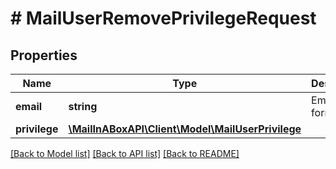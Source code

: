 # # MailUserRemovePrivilegeRequest

## Properties

Name | Type | Description | Notes
------------ | ------------- | ------------- | -------------
**email** | **string** | Email format. | 
**privilege** | [**\MailInABoxAPI\Client\Model\MailUserPrivilege**](MailUserPrivilege.md) |  | 

[[Back to Model list]](../../README.md#documentation-for-models) [[Back to API list]](../../README.md#documentation-for-api-endpoints) [[Back to README]](../../README.md)



